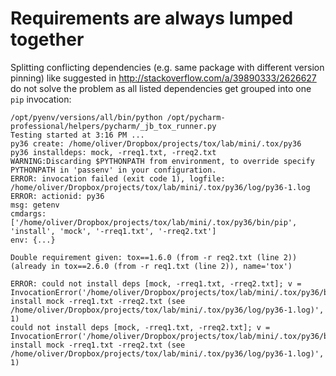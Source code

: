 # Requirements are always lumped together

Splitting conflicting dependencies (e.g. same package with different version pinning) like suggested in http://stackoverflow.com/a/39890333/2626627 do not solve the problem as all listed dependencies get grouped into one `pip` invocation:

    /opt/pyenv/versions/all/bin/python /opt/pycharm-professional/helpers/pycharm/_jb_tox_runner.py
    Testing started at 3:16 PM ...
    py36 create: /home/oliver/Dropbox/projects/tox/lab/mini/.tox/py36
    py36 installdeps: mock, -rreq1.txt, -rreq2.txt
    WARNING:Discarding $PYTHONPATH from environment, to override specify PYTHONPATH in 'passenv' in your configuration.
    ERROR: invocation failed (exit code 1), logfile: /home/oliver/Dropbox/projects/tox/lab/mini/.tox/py36/log/py36-1.log
    ERROR: actionid: py36
    msg: getenv
    cmdargs: ['/home/oliver/Dropbox/projects/tox/lab/mini/.tox/py36/bin/pip', 'install', 'mock', '-rreq1.txt', '-rreq2.txt']
    env: {...}
    
    Double requirement given: tox==1.6.0 (from -r req2.txt (line 2)) (already in tox==2.6.0 (from -r req1.txt (line 2)), name='tox')
    
    ERROR: could not install deps [mock, -rreq1.txt, -rreq2.txt]; v = InvocationError('/home/oliver/Dropbox/projects/tox/lab/mini/.tox/py36/bin/pip install mock -rreq1.txt -rreq2.txt (see /home/oliver/Dropbox/projects/tox/lab/mini/.tox/py36/log/py36-1.log)', 1)
    could not install deps [mock, -rreq1.txt, -rreq2.txt]; v = InvocationError('/home/oliver/Dropbox/projects/tox/lab/mini/.tox/py36/bin/pip install mock -rreq1.txt -rreq2.txt (see /home/oliver/Dropbox/projects/tox/lab/mini/.tox/py36/log/py36-1.log)', 1)
